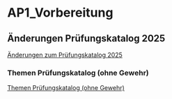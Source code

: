 # AP1_Vorbereitung

## Änderungen Prüfungskatalog 2025
[Änderungen zum Prüfungskatalog 2025](ressource/markdowns/Aenderungen_zu_2025.md)


### Themen Prüfungskatalog (ohne Gewehr)
[Themen Prüfungskatalog (ohne Gewehr)](ressource/markdowns/IHK-AP1.md)